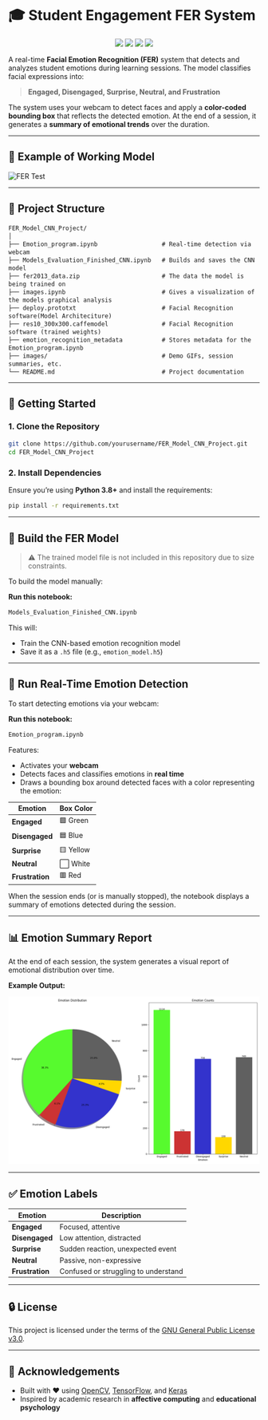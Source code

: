 
# 🎓 Student Engagement FER System

<p align="center">
  <img src="https://img.shields.io/badge/License-GPLv3-blue.svg" />
  <img src="https://img.shields.io/badge/python-3.8+-blue.svg" />
  <img src="https://img.shields.io/badge/platform-Jupyter%20Notebook-%23121011.svg?style=flat&logo=Jupyter" />
  <img src="https://img.shields.io/badge/status-Active-brightgreen" />
</p>

A real-time **Facial Emotion Recognition (FER)** system that detects and analyzes student emotions during learning sessions. The model classifies facial expressions into:

> **Engaged, Disengaged, Surprise, Neutral, and Frustration**

The system uses your webcam to detect faces and apply a **color-coded bounding box** that reflects the detected emotion. At the end of a session, it generates a **summary of emotional trends** over the duration.

---

## 📸 Example of Working Model

![FER Test](images/test.gif)

---

## 📁 Project Structure

```text
FER_Model_CNN_Project/
│
├── Emotion_program.ipynb                  # Real-time detection via webcam
├── Models_Evaluation_Finished_CNN.ipynb   # Builds and saves the CNN model
├── fer2013_data.zip                       # The data the model is being trained on
├── images.ipynb                           # Gives a visualization of the models graphical analysis
├── deploy.prototxt                        # Facial Recognition software(Model Architeciture)
├── res10_300x300.caffemodel               # Facial Recognition software (trained weights)
├── emotion_recognition_metadata           # Stores metadata for the Emotion_program.ipynb
├── images/                                # Demo GIFs, session summaries, etc.
└── README.md                              # Project documentation
```

---

## 🚀 Getting Started

### 1. Clone the Repository

```bash
git clone https://github.com/yourusername/FER_Model_CNN_Project.git
cd FER_Model_CNN_Project
```

### 2. Install Dependencies

Ensure you’re using **Python 3.8+** and install the requirements:

```bash
pip install -r requirements.txt
```

---

## 🧠 Build the FER Model

> ⚠️ The trained model file is not included in this repository due to size constraints.

To build the model manually:

**Run this notebook:**

```bash
Models_Evaluation_Finished_CNN.ipynb
```

This will:
- Train the CNN-based emotion recognition model
- Save it as a `.h5` file (e.g., `emotion_model.h5`)

---

## 🎥 Run Real-Time Emotion Detection

To start detecting emotions via your webcam:

**Run this notebook:**

```bash
Emotion_program.ipynb
```

Features:
- Activates your **webcam**
- Detects faces and classifies emotions in **real time**
- Draws a bounding box around detected faces with a color representing the emotion:

| Emotion       | Box Color |
| ------------- | ---------- |
| **Engaged**   | 🟩 Green   |
| **Disengaged**| 🟦 Blue    |
| **Surprise**  | 🟨 Yellow  |
| **Neutral**   | ⬜ White   |
| **Frustration**| 🟥 Red    |

When the session ends (or is manually stopped), the notebook displays a summary of emotions detected during the session.

---

## 📊 Emotion Summary Report

At the end of each session, the system generates a visual report of emotional distribution over time.

**Example Output:**

![Emotion Summary](images/emotion_session_chart_2025-04-27_14-03-43.png)

---

## ✅ Emotion Labels

| Emotion        | Description                            |
|----------------|----------------------------------------|
| **Engaged**     | Focused, attentive                     |
| **Disengaged**  | Low attention, distracted              |
| **Surprise**    | Sudden reaction, unexpected event      |
| **Neutral**     | Passive, non-expressive                |
| **Frustration** | Confused or struggling to understand   |

---

## 🔒 License

This project is licensed under the terms of the [GNU General Public License v3.0](LICENSE).

---

## 🙌 Acknowledgements

- Built with ❤️ using [OpenCV](https://opencv.org/), [TensorFlow](https://www.tensorflow.org/), and [Keras](https://keras.io/)
- Inspired by academic research in **affective computing** and **educational psychology**

